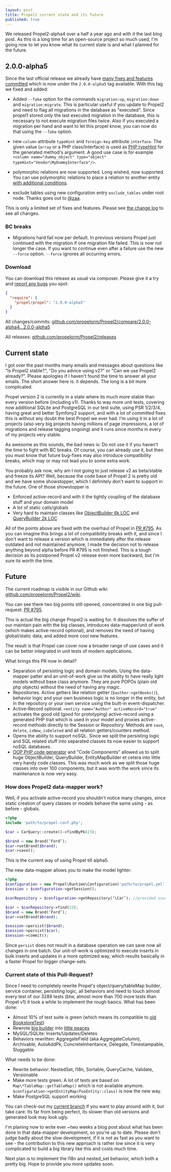 ```yaml
---
layout: post
title: Propel2 current state and its future
published: true
---
```


We released Propel2-alpha4 over a half a year ago and with it the last blog post.
As this is a long time for an open-source project so much used, I'm going now to let you know what its current state is
and what I planned for the future.

<!-- more -->

## 2.0.0-alpha5

Since the last official release we already have [many fixes and features committed](https://github.com/propelorm/Propel2/compare/2.0.0-alpha4...master)
which is now under the `2.0.0-alpha5` tag available. With this tag we fixed and added:

* Added `--fake` option for the commands `migration:up`, `migration:down` and `migration:migrate`. This is particular useful if you update
to Propel2 and need to flag all migrations in the database as "executed". Since propel1 stored only the last executed migration in the database,
this is necessary to not execute migration files twice. Also if you executed a migration per hand and want to let this propel know, you can now do
that using the `--fake` option.
 
* new `column` attribute `typeHint` and `foreign-key` attribute `interface`. The given value (`array` or a PHP class/interface) is used as
[PHP typeHint](http://php.net/manual/en/language.oop5.typehinting.php) for the generated method's argument.
A good use case is for example `<column name="dummy_object" type="object" typeHint="Vendor\MyDummyInterface"/>`. 

* polymorphic relations are now supported. Long wished, now supported. You can use polymorphic relations to place a relation
to another entity [with additional conditions](https://github.com/propelorm/Propel2/blob/f20146a696ba5f9684fbc27d642e431286415b15/tests/Fixtures/bookstore/schema.xml#L392-L395).

* exclude tables using new configuration entry `exclude_tables` under root node. Thanks goes out to [@zaa](https://twitter.com/zaa).

This is only a limited set of fixes and features. Please see [the change log](https://github.com/propelorm/Propel2/compare/2.0.0-alpha4...2.0.0-alpha5) to see all changes.

### BC breaks

* Migrations hard fail now per default. In previous versions Propel just continued with the migration if one migration file failed.
This is now not longer the case. If you want to continue even after a failure use the new `--force` option. `--force` ignores all occurring errors.

### Download

You can download this release as usual via composer. Please give it a try and [report any bugs](https://github.com/propelorm/Propel2/issues/new)
you spot:

```json
{
  "require": {
    "propel/propel": "2.0.0-alpha5"
  }
}
```

All changes/commits: [github.com/propelorm/Propel2/compare/2.0.0-alpha4...2.0.0-alpha5](https://github.com/propelorm/Propel2/compare/2.0.0-alpha4...2.0.0-alpha5)

All releases: [github.com/propelorm/Propel2/releases](https://github.com/propelorm/Propel2/releases)


## Current state

I got over the past months many emails and messages about questions like "Is Propel2 stable?", "Do you advice using v2?" or "Can we use Propel2 already?".
Please apologies if I haven't found the time to answer all your emails. The short answer here is: it depends. The long is a bit more complicated.

Propel version 2 is currently in a state where its much more stable than every version before (including v1). Thanks to way more unit tests, covering now additional
SQLite and PostgreSQL in our test suite, using PSR 1/2/3/4, having great and better Symfony2 support, and with a lot of committed fixes this is without any doubt
the best Propel we ever had. I'm using it in a lot of projects (also very big projects having millions of page impressions, a lot of migrations and release tagging ongoing)
and it runs since months in every of my projects very stable. 

As awesome as this sounds, the bad news is: Do not use it if you haven't the time to fight with BC breaks. Of course, you can already use it, but then you must know
that future bug-fixes may also introduce compatibility breaks, which may or may not lead you to some extra work.

You probably ask now, why am I not going to just release v2 as beta/stable and freeze its API? Well, because the code base of Propel 2 is pretty old and we have some showstopper, which
I definitely don't want to support in the future. One of those showstopper is 

* Enforced active-record and with it the tightly coupling of the database stuff and your domain model
* A lot of static calls/globals
* Very hard to maintain classes like [ObjectBuilder 6k LOC](https://github.com/propelorm/Propel2/blob/master/src/Propel/Generator/Builder/Om/ObjectBuilder.php)
and [QueryBuilder 2k LOC](https://github.com/propelorm/Propel2/blob/master/src/Propel/Generator/Builder/Om/QueryBuilder.php)

All of the points above are fixed with the overhaul of Propel in [PR #795](https://github.com/propelorm/Propel2/pull/795).
As you can imagine this brings a lot of compatibility breaks with it, and since I don't want to release a version which is immediately after the release outdated and not maintained anymore,
I made the decision not to release anything beyond alpha before PR #795 is not finished. This is a tough decision as its postponed Propel v2 release even more backward, but I'm sure
its worth the time.

## Future

The current roadmap is visible in our Github wiki: [github.com/propelorm/Propel2/wiki](https://github.com/propelorm/Propel2/wik).

You can see there two big points still opened, concentrated in one big pull-request: [PR #795](https://github.com/propelorm/Propel2/pull/795).

This is actual the big change Propel2 is waiting for. It dissolves the suffer of our maintain pain with the big classes,
introduces data-mapper/unit of work (which makes active-record optional), and removes the need of having global/static data,
and added more cool new features.

The result is that Propel can cover now a broader range of use cases and it can be better integrated in unit tests of modern applications.

What brings this PR now in detail?

* Separation of persisting logic and domain models. Using the data-mapper patter and an unit-of-work give us the ability to have really
 light models without base class anymore. They are pure POPOs (plain old php objects) without the need of having any magic.
* Repositories. Active getters like relation getter (`$author->getBooks()`), behavior logic and your own business logic is no longer in the entity, but in the repository or
your own service using the built-in event-dispatcher.
* Active-Record optional. `<entity name="Author" activeRecord="true"` activates the good old (good for prototyping) active-record using a generated PHP trait which is used in your model
and proxies active-record methods directly to the Session or Repository. Methods are `save`, `delete`, `isNew`, `isDeleted` and all relation getters/counters method.
* Opens the ability to support noSQL. Since we split the persisting logic and SQL related stuff into separated classes its now easier to support noSQL databases.
* [OOP PHP code generator](https://github.com/gossi/php-code-generator) and "Code Components" allowed us to split huge ObjectBuilder, QueryBuilder, EntityMapBuilder
et cetera into little very handy code classes. This was much work as we split those huge classes into over 100 components, but it was worth the work since its maintenance
is now very easy.

### How does Propel2 data-mapper work?

Well, if you activate active-record you shouldn't notice many changes, since static creation of query classes or models behave the same using - as before - globals.

```php
<?php
include 'path/to/propel-conf.php';

$car = CarQuery::create()->findByPk(23);

$brand = new Brand(‘Ford’);
$car->setBrand($brand);
$car->save();
```

This is the current way of using Propel till alpha5.

The new data-mapper allows you to make the model lighter: 

```php
<?php
$configuration = new Propel\Runtime\Configuration('path/to/propel.yml');
$session = $configuration->getSession();

$carRepository = $configuration->getRepository(‘\Car’); //provided usually per services/DI.   

$car = $carRepository->find(23);
$brand = new Brand(‘Ford’);
$car->setBrand($brand);

$session->persist($brand);
$session->persist($car);
$session->commit();
```

Since `persist` does not result in a database operation we can save now all changes in one batch. Our unit-of-work is
optimized to execute inserts in bulk inserts and updates in a more optimized way, which results basically in a
faster Propel for bigger change-sets.

### Current state of this Pull-Request?

Since I need to completely rewrite Propel's object/query/tableMap builder, service container, persisting logic, all behaviors and
need to touch almost every test of our 3288 tests (btw, almost more than 700 more tests than Propel v1) it took a while
to implement the rough basics. What has been done:

* Almost 10% of test suite is green (which means its compatible to [old BookstoreTest](https://github.com/marcj/Propel2/blob/data-mapper/tests/Propel/Tests/BookstoreTest.php))
* Rewrote [big builder](https://github.com/marcj/Propel2/blob/data-mapper/src/Propel/Generator/Builder/Om/ObjectBuilder.php) into [little peaces](https://github.com/marcj/Propel2/tree/data-mapper/src/Propel/Generator/Builder/Om/Component)
* MySQL/SQLite: Inserts/Updates/Deletes
* Behaviors rewritten: AggregateField (aka AggregateColumn), Archivable, AutoAddPk, ConcreteInheritance, Delegate, Timestampable, Sluggable

What needs to be done:

* Rewrite behavior: NestedSet, l18n, Sortable, QueryCache, Validate, Versionable
* Make more tests green. A lot of tests are based on `Map\*TableMap::getTableMap()` which is not available anymore. `$configuration->getEntityMap(FooEntity::class)` is now the new way.
* Make PostgreSQL support working

You can check-out my [current branch](https://github.com/marcj/Propel2) if you want to play around with it, but take care: Its far from being perfect, its slower than old versions and generated look may look ugly.

I'm planing now to write ever ~two weeks a blog post about what has been done in that data-mapper development, so you're up to date. Please don't judge badly about the slow development, if it is not as fast as you want
to see - the contribution to this new approach is rather low since it is very complicated to build a big library like this and costs much time.

Next plan is to implement the l18n and nested_set behavior, which both a pretty big. Hope to provide you more updates soon. 